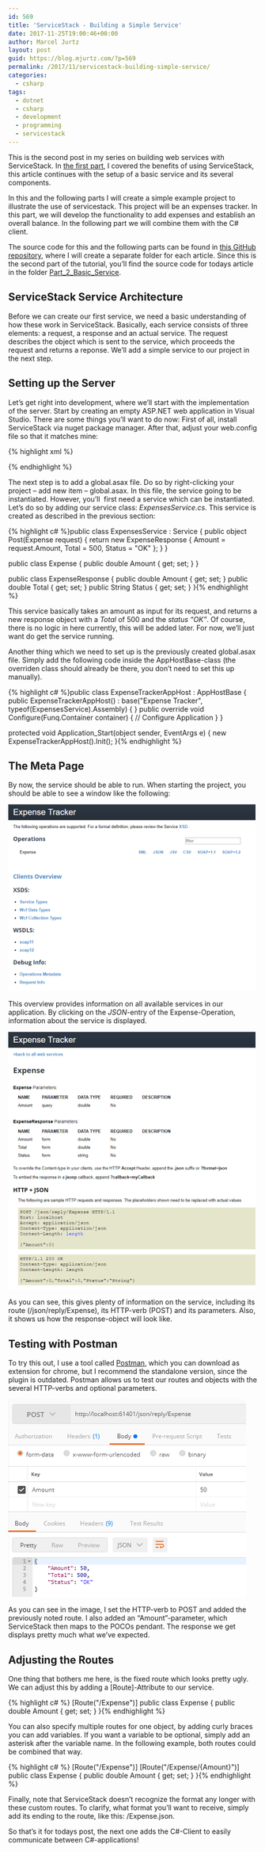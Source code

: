 ```yaml
---
id: 569
title: 'ServiceStack - Building a Simple Service'
date: 2017-11-25T19:00:46+00:00
author: Marcel Jurtz
layout: post
guid: https://blog.mjurtz.com/?p=569
permalink: /2017/11/servicestack-building-simple-service/
categories:
  - csharp
tags:
  - dotnet
  - csharp
  - development
  - programming
  - servicestack
---
```

This is the second post in my series on building web services with ServiceStack. In [the first part](https://blog.mjurtz.com/2017/11/what-is-servicestack/), I covered the benefits of using ServiceStack, this article continues with the setup of a basic service and its several components.

In this and the following parts I will create a simple example project to illustrate the use of servicestack. This project will be an expenses tracker. In this part, we will develop the functionality to add expenses and establish an overall balance. In the following part we will combine them with the C# client.

The source code for this and the following parts can be found in [this GitHub repository](https://github.com/MarcelJurtz/BlogPosts_ServiceStack), where I will create a separate folder for each article. Since this is the second part of the tutorial, you&#8217;ll find the source code for todays article in the folder [Part\_2\_Basic_Service](https://github.com/MarcelJurtz/BlogPosts_ServiceStack/tree/master/Part_2_Basic_Service).

## ServiceStack Service Architecture

Before we can create our first service, we need a basic understanding of how these work in ServiceStack. Basically, each service consists of three elements: a request, a response and an actual service. The request describes the object which is sent to the service, which proceeds the request and returns a reponse. We&#8217;ll add a simple service to our project in the next step.

## Setting up the Server

Let&#8217;s get right into development, where we&#8217;ll start with the implementation of the server. Start by creating an empty ASP.NET web application in Visual Studio. There are some things you&#8217;ll want to do now: First of all, install ServiceStack via nuget package manager. After that, adjust your web.config file so that it matches mine:

{% highlight xml %}<?xml version="1.0" encoding="utf-8"?>
<!--
  Informationen zur Konfiguration Ihrer ASP.NET-Anwendung finden Sie unter
  https://go.microsoft.com/fwlink/?LinkId=169433
  -->
<configuration>
  <system.web>
    <httpHandlers>
      <add path="*" type="ServiceStack.HttpHandlerFactory, ServiceStack" verb="*"/>
    </httpHandlers>
    <compilation debug="true"/>
  </system.web>
  <!-- Required for IIS7 -->
  <system.webServer>
    <modules runAllManagedModulesForAllRequests="true"/>
    <validation validateIntegratedModeConfiguration="false"/>
    <handlers>
      <add path="*" name="ServiceStack.Factory" type="ServiceStack.HttpHandlerFactory, ServiceStack" verb="*" preCondition="integratedMode" resourceType="Unspecified" allowPathInfo="true"/>
    </handlers>
  </system.webServer>
</configuration>{% endhighlight %}

The next step is to add a global.asax file. Do so by right-clicking your project &#8211; add new item &#8211; global.asax. In this file, the service going to be instantiated. However, you&#8217;ll  first need a service which can be instantiated. Let&#8217;s do so by adding our service class: _ExpensesService.cs_. This service is created as described in the previous section:

{% highlight c# %}public class ExpensesService : Service
{
    public object Post(Expense request)
    {
        return new ExpenseResponse
        {
            Amount = request.Amount,
            Total = 500,
            Status = "OK"
        };
    }
}

public class Expense
{
    public double Amount { get; set; }
}

public class ExpenseResponse
{
    public double Amount { get; set; }
    public double Total { get; set; }
    public String Status { get; set; }
}{% endhighlight %}

This service basically takes an amount as input for its request, and returns a new response object with a _Total_ of 500 and the _status_ _&#8220;OK&#8221;_. Of course, there is no logic in here currently, this will be added later. For now, we&#8217;ll just want do get the service running.

Another thing which we need to set up is the previously created global.asax file. Simply add the following code inside the AppHostBase-class (the overriden class should already be there, you don&#8217;t need to set this up manually).

{% highlight c# %}public class ExpenseTrackerAppHost : AppHostBase
{
    public ExpenseTrackerAppHost() : base("Expense Tracker", typeof(ExpensesService).Assembly) { }
    public override void Configure(Funq.Container container)
    {
        // Configure Application
    }
}

protected void Application_Start(object sender, EventArgs e)
{
    new ExpenseTrackerAppHost().Init();
}{% endhighlight %}

## The Meta Page

By now, the service should be able to run. When starting the project, you should be able to see a window like the following:

![The ServiceStack Meta Page](/assets/2017/servicestack_simple_service_01.png)

This overview provides information on all available services in our application. By clicking on the _JSON_-entry of the Expense-Operation, information about the service is displayed.

![The ServiceStack Meta Page - Detail](/assets/2017/servicestack_simple_service_02.png)

As you can see, this gives plenty of information on the service, including its route (/json/reply/Expense), its HTTP-verb (POST) and its parameters. Also, it shows us how the response-object will look like.

## Testing with Postman

To try this out, I use a tool called [Postman](https://www.getpostman.com/), which you can download as extension for chrome, but I recommend the standalone version, since the plugin is outdated. Postman allows us to test our routes and objects with the several HTTP-verbs and optional parameters.

![Testing ServiceStack with Postman](/assets/2017/servicestack_simple_service_03.png)

As you can see in the image, I set the HTTP-verb to POST and added the previously noted route. I also added an &#8220;Amount&#8221;-parameter, which ServiceStack then maps to the POCOs pendant. The response we get displays pretty much what we&#8217;ve expected.

## Adjusting the Routes

One thing that bothers me here, is the fixed route which looks pretty ugly. We can adjust this by adding a [Route]-Attribute to our service.

{% highlight c# %}
[Route("/Expense")]
public class Expense
{
    public double Amount { get; set; }
}{% endhighlight %}

You can also specify multiple routes for one object, by adding curly braces you can add variables. If you want a variable to be optional, simply add an asterisk after the variable name. In the following example, both routes could be combined that way.

{% highlight c# %}
[Route("/Expense")]
[Route("/Expense/{Amount}")]
public class Expense
{
    public double Amount { get; set; }
}{% endhighlight %}

Finally, note that ServiceStack doesn&#8217;t recognize the format any longer with these custom routes. To clarify, what format you&#8217;ll want to receive, simply add its ending to the route, like this: /Expense.json.

So that&#8217;s it for todays post, the next one adds the C#-Client to easily communicate between C#-applications!